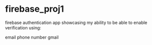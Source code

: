 # firebase_proj1

firebase authentication app showcasing my ability to be able to enable verification using:

email
phone number
gmail
